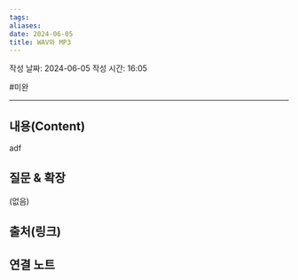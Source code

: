 ```yaml
---
tags: 
aliases: 
date: 2024-06-05
title: WAV와 MP3
---
```

작성 날짜: 2024-06-05
작성 시간: 16:05

#미완

----
## 내용(Content)


adf
## 질문 & 확장

(없음)

## 출처(링크)


## 연결 노트
